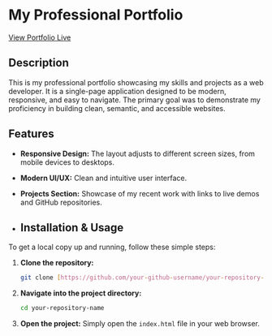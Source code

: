 # My Professional Portfolio

[View Portfolio Live](https://azam-aa.github.io/Portfolio_Azam_Pasha/)

## Description

This is my professional portfolio showcasing my skills and projects as a web developer. It is a single-page application designed to be modern, responsive, and easy to navigate. The primary goal was to demonstrate my proficiency in building clean, semantic, and accessible websites.

## Features

* **Responsive Design:** The layout adjusts to different screen sizes, from mobile devices to desktops.
* **Modern UI/UX:** Clean and intuitive user interface.
* **Projects Section:** Showcase of my recent work with links to live demos and GitHub repositories.


* ## Installation & Usage

To get a local copy up and running, follow these simple steps:

1.  **Clone the repository:**
    ```bash
    git clone [https://github.com/your-github-username/your-repository-name.git](https://github.com/your-github-username/your-repository-name.git)
    ```

2.  **Navigate into the project directory:**
    ```bash
    cd your-repository-name
    ```

3.  **Open the project:**
    Simply open the `index.html` file in your web browser.
